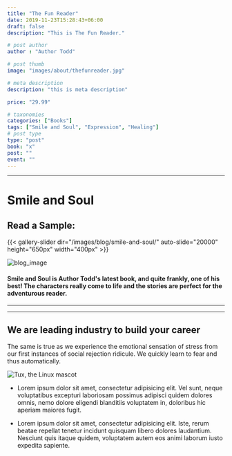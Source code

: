 ```yaml
---
title: "The Fun Reader"
date: 2019-11-23T15:28:43+06:00
draft: false
description: "This is The Fun Reader."

# post author
author : "Author Todd"

# post thumb
image: "images/about/thefunreader.jpg"

# meta description
description: "this is meta description"

price: "29.99"

# taxonomies
categories: ["Books"]
tags: ["Smile and Soul", "Expression", "Healing"]
# post type
type: "post"
book: "x"
post: ""
event: ""
---
```

---

# Smile and Soul
## Read a Sample:
{{< gallery-slider dir="/images/blog/smile-and-soul/" auto-slide="20000" height="650px" width="400px" >}}

![blog_image](/images/about/thefunreader.jpg)

#### Smile and Soul is Author Todd's latest book, and quite frankly, one of his best! The characters really come to life and the stories are perfect for the adventurous reader.
---


---
## We are leading industry to build your career

The same is true as we experience the emotional sensation of
stress from our first instances of social rejection ridicule. We quickly learn to fear and thus
automatically.

![Tux, the Linux mascot](images/blog/smileandsoul.jpg)

- Lorem ipsum dolor sit amet, consectetur adipisicing elit. Vel sunt, neque voluptatibus excepturi
laboriosam possimus adipisci quidem dolores omnis, nemo dolore eligendi blanditiis voluptatem in,
doloribus hic aperiam maiores fugit.

- Lorem ipsum dolor sit amet, consectetur adipisicing elit. Iste, rerum beatae repellat
tenetur incidunt quisquam libero dolores laudantium. Nesciunt quis itaque quidem, voluptatem autem eos
animi laborum iusto expedita sapiente.
